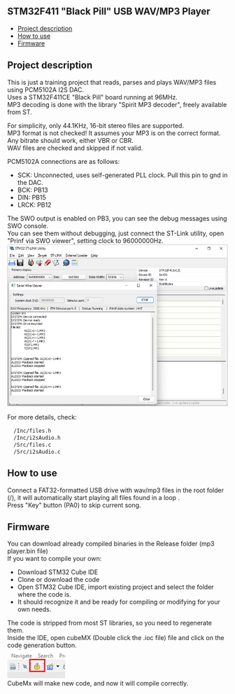 ## STM32F411 "Black Pill" USB WAV/MP3 Player

<!-- MarkdownTOC -->

* [Project description](#description)
* [How to use](#use)
* [Firmware](#firmware)

<!-- /MarkdownTOC -->

<a id="description"></a>
## Project description<br>

This is just a training project that reads, parses and plays WAV/MP3 files using PCM5102A I2S DAC.<br>
Uses a STM32F411CE "Black Pill" board running at 96MHz.<br>
MP3 decoding is done with the library "Spirit MP3 decoder", freely available from ST.<br>

For simplicity, only 44.1KHz, 16-bit stereo files are supported.<br>
MP3 format is not checked! It assumes your MP3 is on the correct format.<br>
Any bitrate should work, either VBR or CBR.<br>
WAV files are checked and skipped if not valid.<br>

PCM5102A connections are as follows:<br>
- SCK: Unconnected, uses self-generated PLL clock. Pull this pin to gnd in the DAC.<br>
- BCK: PB13<br>
- DIN: PB15<br>
- LRCK: PB12<br>

The SWO output is enabled on PB3, you can see the debug messages using SWO console.<br>
You can see them without debugging, just connect the ST-Link utility, open "Prinf via SWO viewer", setting clock to 96000000Hz.<br>
<img src="/Readme_files/swo.png?raw=true"><br>

For more details, check:

      /Inc/files.h
      /Inc/i2sAudio.h
      /Src/files.c
      /Src/i2sAudio.c
  
<a id="use"></a>
## How to use

Connect a FAT32-formatted USB drive with wav/mp3 files in the root folder (/), it will automatically start playing all files found in a loop .<br>
Press "Key" button (PA0) to skip current song.<br>
<a id="firmware"></a>
## Firmware

You can download already compiled binaries in the Release folder (mp3 player.bin file)<br>
If you want to compile your own:<br>
- Download STM32 Cube IDE<br>
- Clone or download the code<br>
- Open STM32 Cube IDE, import existing project and select the folder where the code is.<br>
- It should recognize it and be ready for compiling or modifying for your own needs.<br>

 The code is stripped from most ST libraries, so you need to regenerate them.<br>
 Inside the IDE, open cubeMX (Double click the .ioc file) file and click on the code generation button.<br>
 <img src="/Readme_files/gen.png?raw=true"><br>
 CubeMx will make new code, and now it will compile correctly.<br>

